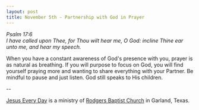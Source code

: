 ```yaml
---
layout: post
title: November 5th - Partnership with God in Prayer
---
```


_Psalm 17:6  
I have called upon Thee, for Thou wilt hear me, O God: incline Thine
ear unto me, and hear my speech._

When you have a constant awareness of God's presence with you,
prayer is as natural as breathing. If you will purpose to focus on
God, you will find yourself praying more and wanting to share
everything with your Partner. Be mindful to pause and just listen.
God still speaks to His children.

 --

<a href=http://jesuseveryday.net>Jesus Every Day</a> is a ministry of <a href=http://rodgersbaptist.net>Rodgers Baptist Church</a> in Garland, Texas.
